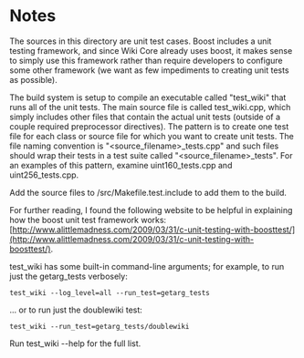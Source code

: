 # Notes
The sources in this directory are unit test cases.  Boost includes a
unit testing framework, and since Wiki Core already uses boost, it makes
sense to simply use this framework rather than require developers to
configure some other framework (we want as few impediments to creating
unit tests as possible).

The build system is setup to compile an executable called "test_wiki"
that runs all of the unit tests.  The main source file is called
test_wiki.cpp, which simply includes other files that contain the
actual unit tests (outside of a couple required preprocessor
directives).  The pattern is to create one test file for each class or
source file for which you want to create unit tests.  The file naming
convention is "<source_filename>_tests.cpp" and such files should wrap
their tests in a test suite called "<source_filename>_tests".  For an
examples of this pattern, examine uint160_tests.cpp and
uint256_tests.cpp.

Add the source files to /src/Makefile.test.include to add them to the build.

For further reading, I found the following website to be helpful in
explaining how the boost unit test framework works:
[http://www.alittlemadness.com/2009/03/31/c-unit-testing-with-boosttest/](http://www.alittlemadness.com/2009/03/31/c-unit-testing-with-boosttest/).

test_wiki has some built-in command-line arguments; for
example, to run just the getarg_tests verbosely:

    test_wiki --log_level=all --run_test=getarg_tests

... or to run just the doublewiki test:

    test_wiki --run_test=getarg_tests/doublewiki

Run  test_wiki --help   for the full list.

